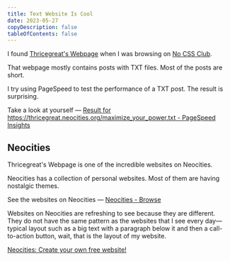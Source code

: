 ```yaml
---
title: Text Website Is Cool
date: 2023-05-27
copyDescription: false
tableOfContents: false
---
```


I found [Thricegreat's Webpage](https://thricegreat.neocities.org/) when I was browsing on [No CSS Club](https://nocss.club/).

That webpage mostly contains posts with TXT files. Most of the posts are short.

I try using PageSpeed to test the performance of a TXT post. The result is surprising.

Take a look at yourself — [Result for https://thricegreat.neocities.org/maximize_your_power.txt - PageSpeed Insights](https://pagespeed.web.dev/analysis/https-thricegreat-neocities-org-maximize_your_power-txt/u0xchwiaw1?form_factor=mobile)

## Neocities

Thricegreat's Webpage is one of the incredible websites on Neocities.

Neocities has a collection of personal websites. Most of them are having nostalgic themes.

See the websites on Neocities — [Neocities - Browse](https://neocities.org/browse)

Websites on Neocities are refreshing to see because they are different. They do not have the same pattern as the websites that I see every day—typical layout such as a big text with a paragraph below it and then a call-to-action button, wait, that is the layout of my website.

[Neocities: Create your own free website!](https://neocities.org/)
